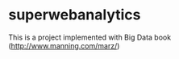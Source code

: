 superwebanalytics
=================
This is a project implemented with Big Data book (http://www.manning.com/marz/)
